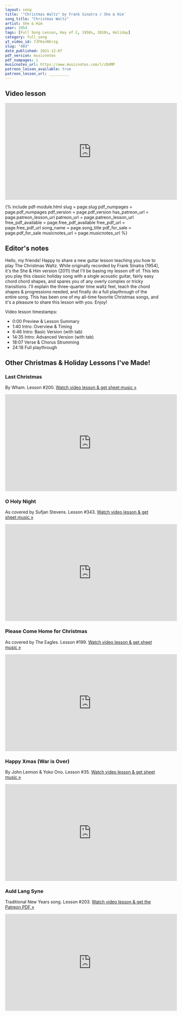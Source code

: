 ```yaml
---
layout: song
title: '"Christmas Waltz" by Frank Sinatra / She & Him'
song_title: "Christmas Waltz"
artist: She & Him
year: 1954
tags: [Full Song Lesson, Key of C, 1950s, 2010s, Holiday]
category: full_song
yt_video_id: 7JF6snNkrzg
slug: "403"
date_published: 2021-12-07
pdf_version: musicnotes
pdf_numpages: 1
musicnotes_url: https://www.musicnotes.com/l/cDdMP
patreon_lesson_available: true
patreon_lesson_url: _________
---
```


## Video lesson

<iframe width="560" height="315" src="https://www.youtube.com/embed/{{page.yt_video_id}}" frameborder="0" allow="accelerometer; autoplay; encrypted-media; gyroscope; picture-in-picture" allowfullscreen></iframe>

{% include pdf-module.html slug = page.slug pdf_numpages = page.pdf_numpages pdf_version = page.pdf_version has_patreon_url = page.patreon_lesson_url patreon_url = page.patreon_lesson_url free_pdf_available = page.free_pdf_available free_pdf_url = page.free_pdf_url song_name = page.song_title pdf_for_sale = page.pdf_for_sale musicnotes_url = page.musicnotes_url %}

## Editor's notes

Hello, my friends! Happy to share a new guitar lesson teaching you how to play The Christmas Waltz. While originally recorded by Frank Sinatra (1954), it's the She & Him version (2011) that I'll be basing my lesson off of. This lets you play this classic holiday song with a single acoustic guitar, fairly easy chord chord shapes, and spares you of any overly complex or tricky transitions. I'll explain the three-quarter time waltz feel, teach the chord shapes & progressions needed, and finally do a full playthrough of the entire song. This has been one of my all-time favorite Christmas songs, and it's a pleasure to share this lesson with you. Enjoy!

Video lesson timestamps:

- 0:00 Preview & Lesson Summary
- 1:40 Intro: Overview & Timing
- 6:46 Intro: Basic Version (with tab)
- 14:35 Intro: Advanced Version (with tab)
- 18:07 Verse & Chorus Strumming
- 24:18 Full playthrough

## Other Christmas & Holiday Lessons I've Made!

### Last Christmas

By Wham. Lesson #200. [Watch video lesson & get sheet music »](/lessons/200)

<iframe width="560" height="315" src="https://www.youtube.com/embed/lMQNMJklGO4" frameborder="0" allow="accelerometer; autoplay; encrypted-media; gyroscope; picture-in-picture" allowfullscreen></iframe>

### O Holy Night

As covered by Sufjan Stevens. Lesson #343. [Watch video lesson & get sheet music »](/lessons/343)

<iframe width="560" height="315" src="https://www.youtube.com/embed/uedunWIOm78" frameborder="0" allow="accelerometer; autoplay; encrypted-media; gyroscope; picture-in-picture" allowfullscreen></iframe>

### Please Come Home for Christmas

As covered by The Eagles. Lesson #199. [Watch video lesson & get sheet music »](/lessons/199)

<iframe width="560" height="315" src="https://www.youtube.com/embed/hwKxgI-6q-g" frameborder="0" allow="accelerometer; autoplay; encrypted-media; gyroscope; picture-in-picture" allowfullscreen></iframe>

### Happy Xmas (War is Over)

By John Lennon & Yoko Ono. Lesson #35. [Watch video lesson & get sheet music »](/lessons/35)

<iframe width="560" height="315" src="https://www.youtube.com/embed/wIZ8q1aXEu8" frameborder="0" allow="accelerometer; autoplay; encrypted-media; gyroscope; picture-in-picture" allowfullscreen></iframe>

### Auld Lang Syne

Traditional New Years song. Lesson #203. [Watch video lesson & get the Patreon PDF »](/lessons/203)

<iframe width="560" height="315" src="https://www.youtube.com/embed/le3yjFIo748" frameborder="0" allow="accelerometer; autoplay; encrypted-media; gyroscope; picture-in-picture" allowfullscreen></iframe>
